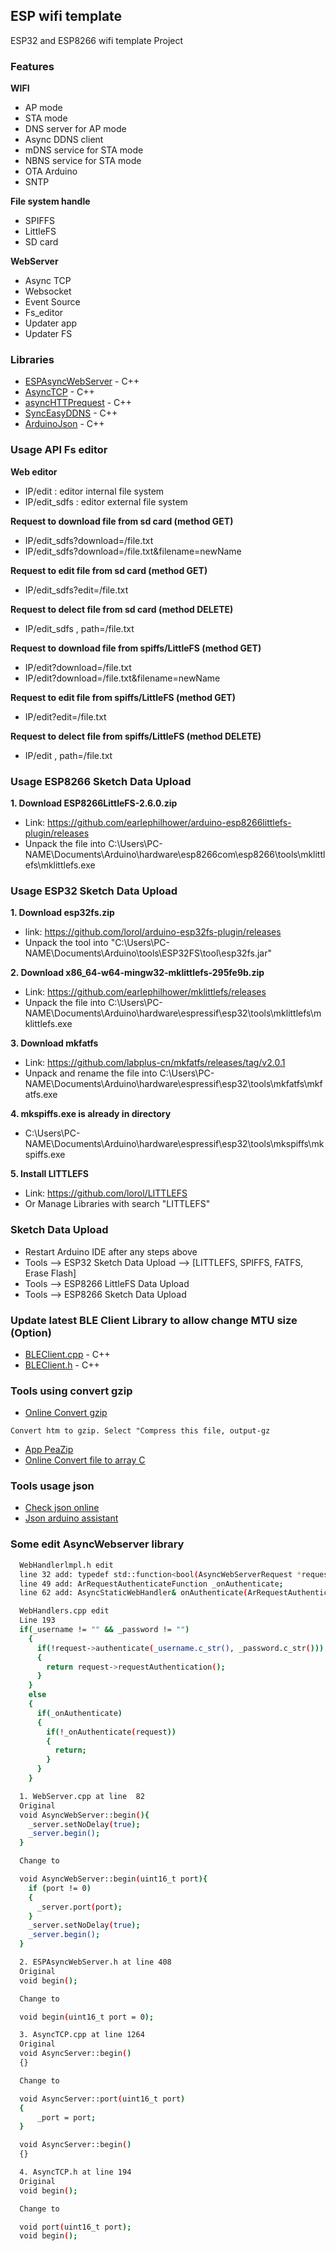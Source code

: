 ## ESP wifi template
ESP32 and ESP8266 wifi template Project

### Features
**WIFI**
  - AP mode
  - STA mode
  - DNS server for AP mode
  - Async DDNS client
  - mDNS service for STA mode
  - NBNS service for STA mode
  - OTA Arduino
  - SNTP

**File system handle**
  - SPIFFS
  - LittleFS
  - SD card

**WebServer**
  - Async TCP
  - Websocket
  - Event Source
  - Fs_editor
  - Updater app
  - Updater FS

### Libraries
- [ESPAsyncWebServer](https://github.com/TienHuyIoT/ESPAsyncWebServer/tree/feature/update_webserver_port) - C++
- [AsyncTCP](https://github.com/TienHuyIoT/AsyncTCP/tree/feature/update_tcp_port) - C++
- [asyncHTTPrequest](https://github.com/boblemaire/asyncHTTPrequest) - C++
- [SyncEasyDDNS](https://github.com/ayushsharma82/EasyDDNS) - C++
- [ArduinoJson](https://github.com/bblanchon/ArduinoJson/tree/5.x) - C++


### Usage API Fs editor
**Web editor**
  - IP/edit : editor internal file system
  - IP/edit_sdfs : editor external file system

**Request to download file from sd card (method GET)**
  - IP/edit_sdfs?download=/file.txt
  - IP/edit_sdfs?download=/file.txt&filename=newName

**Request to edit file from sd card (method GET)**
  - IP/edit_sdfs?edit=/file.txt

**Request to delect file from sd card (method DELETE)**
  - IP/edit_sdfs , path=/file.txt

**Request to download file from spiffs/LittleFS (method GET)**
  - IP/edit?download=/file.txt
  - IP/edit?download=/file.txt&filename=newName

**Request to edit file from spiffs/LittleFS (method GET)**
  - IP/edit?edit=/file.txt

**Request to delect file from spiffs/LittleFS (method DELETE)**
  - IP/edit , path=/file.txt

### Usage ESP8266 Sketch Data Upload
**1. Download ESP8266LittleFS-2.6.0.zip**
  - Link: https://github.com/earlephilhower/arduino-esp8266littlefs-plugin/releases
  - Unpack the file into C:\Users\PC-NAME\Documents\Arduino\hardware\esp8266com\esp8266\tools\mklittlefs\mklittlefs.exe

### Usage ESP32 Sketch Data Upload
**1. Download esp32fs.zip**
  - link: https://github.com/lorol/arduino-esp32fs-plugin/releases
  - Unpack the tool into "C:\Users\PC-NAME\Documents\Arduino\tools\ESP32FS\tool\esp32fs.jar"

**2. Download x86_64-w64-mingw32-mklittlefs-295fe9b.zip**
  - Link: https://github.com/earlephilhower/mklittlefs/releases
  - Unpack the file into C:\Users\PC-NAME\Documents\Arduino\hardware\espressif\esp32\tools\mklittlefs\mklittlefs.exe

**3. Download mkfatfs**
  - Link: https://github.com/labplus-cn/mkfatfs/releases/tag/v2.0.1
  - Unpack and rename the file into C:\Users\PC-NAME\Documents\Arduino\hardware\espressif\esp32\tools\mkfatfs\mkfatfs.exe

**4. mkspiffs.exe is already in directory**
  - C:\Users\PC-NAME\Documents\Arduino\hardware\espressif\esp32\tools\mkspiffs\mkspiffs.exe

**5. Install LITTLEFS**
  - Link: https://github.com/lorol/LITTLEFS
  - Or Manage Libraries with search "LITTLEFS"

### Sketch Data Upload
  - Restart Arduino IDE after any steps above
  - Tools --> ESP32 Sketch Data Upload --> [LITTLEFS, SPIFFS, FATFS, Erase Flash]
  - Tools --> ESP8266 LittleFS Data Upload
  - Tools --> ESP8266 Sketch Data Upload

### Update latest BLE Client Library to allow change MTU size (Option)
- [BLEClient.cpp](https://github.com/espressif/arduino-esp32/blob/master/libraries/BLE/src/BLEClient.cpp) - C++
- [BLEClient.h](https://github.com/espressif/arduino-esp32/blob/master/libraries/BLE/src/BLEClient.h) - C++

### Tools using convert gzip
- [Online Convert gzip](https://online-converting.com/archives/convert-to-gzip/)
```
Convert htm to gzip. Select "Compress this file, output-gz
```
- [App PeaZip](https://peazip.github.io/index.html)
- [Online Convert file to array C](http://tomeko.net/online_tools/file_to_hex.php?lang=en)

### Tools usage json
- [Check json online](http://json.parser.online.fr/)
- [Json arduino assistant](https://arduinojson.org/v5/assistant/)

### Some edit AsyncWebserver library
```sh
  WebHandlerlmpl.h edit
  line 32 add: typedef std::function<bool(AsyncWebServerRequest *request)> ArRequestAuthenticateFunction;
  line 49 add: ArRequestAuthenticateFunction _onAuthenticate;
  line 62 add: AsyncStaticWebHandler& onAuthenticate(ArRequestAuthenticateFunction fn) {_onAuthenticate = fn; return *this;}

  WebHandlers.cpp edit
  Line 193
  if(_username != "" && _password != "")
    {
      if(!request->authenticate(_username.c_str(), _password.c_str()))
      {
        return request->requestAuthentication();
      } 
    }     
    else
    {
      if(_onAuthenticate)
      {
        if(!_onAuthenticate(request))
        {
          return;
        }
      }
    }

  1. WebServer.cpp at line  82
  Original
  void AsyncWebServer::begin(){
    _server.setNoDelay(true);  
    _server.begin();
  }

  Change to

  void AsyncWebServer::begin(uint16_t port){
    if (port != 0)
    {
      _server.port(port);
    }
    _server.setNoDelay(true);  
    _server.begin();
  }

  2. ESPAsyncWebServer.h at line 408
  Original
  void begin();

  Change to

  void begin(uint16_t port = 0);

  3. AsyncTCP.cpp at line 1264
  Original
  void AsyncServer::begin()
  {}

  Change to

  void AsyncServer::port(uint16_t port)
  {
      _port = port;
  }

  void AsyncServer::begin()
  {}

  4. AsyncTCP.h at line 194
  Original
  void begin();

  Change to

  void port(uint16_t port);
  void begin();
```
